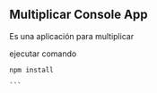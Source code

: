 ## Multiplicar Console App

Es una aplicación para multiplicar

ejecutar comando

````
npm install

```